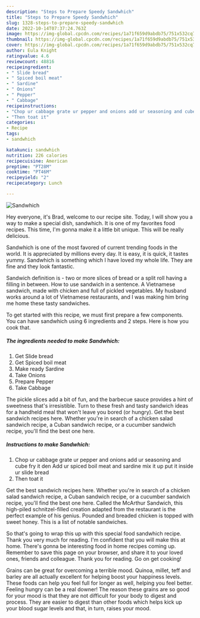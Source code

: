 ```yaml
---
description: "Steps to Prepare Speedy Sandwhich"
title: "Steps to Prepare Speedy Sandwhich"
slug: 1328-steps-to-prepare-speedy-sandwhich
date: 2022-10-14T07:37:24.763Z
image: https://img-global.cpcdn.com/recipes/1a71f659d9abdb75/751x532cq70/sandwhich-recipe-main-photo.jpg
thumbnail: https://img-global.cpcdn.com/recipes/1a71f659d9abdb75/751x532cq70/sandwhich-recipe-main-photo.jpg
cover: https://img-global.cpcdn.com/recipes/1a71f659d9abdb75/751x532cq70/sandwhich-recipe-main-photo.jpg
author: Eula Knight
ratingvalue: 4.6
reviewcount: 48816
recipeingredient:
- " Slide bread"
- " Spiced boil meat"
- " Sardine"
- " Onions"
- " Pepper"
- " Cabbage"
recipeinstructions:
- "Chop ur cabbage grate ur pepper and onions add ur seasoning and cube fry it den Add ur spiced boil meat and sardine mix it up put it inside ur slide bread"
- "Then toat it"
categories:
- Recipe
tags:
- sandwhich

katakunci: sandwhich 
nutrition: 226 calories
recipecuisine: American
preptime: "PT28M"
cooktime: "PT46M"
recipeyield: "2"
recipecategory: Lunch

---
```



![Sandwhich](https://img-global.cpcdn.com/recipes/1a71f659d9abdb75/751x532cq70/sandwhich-recipe-main-photo.jpg)

Hey everyone, it's Brad, welcome to our recipe site. Today, I will show you a way to make a special dish, sandwhich. It is one of my favorites food recipes. This time, I'm gonna make it a little bit unique. This will be really delicious.

Sandwhich is one of the most favored of current trending foods in the world. It is appreciated by millions every day. It is easy, it is quick, it tastes yummy. Sandwhich is something which I have loved my whole life. They are fine and they look fantastic.

Sandwich definition is - two or more slices of bread or a split roll having a filling in between. How to use sandwich in a sentence. A Vietnamese sandwich, made with chicken and full of pickled vegetables. My husband works around a lot of Vietnamese restaurants, and I was making him bring me home these tasty sandwiches.


To get started with this recipe, we must first prepare a few components. You can have sandwhich using 6 ingredients and 2 steps. Here is how you cook that.

<!--inarticleads1-->

##### The ingredients needed to make Sandwhich:

1. Get  Slide bread
1. Get  Spiced boil meat
1. Make ready  Sardine
1. Take  Onions
1. Prepare  Pepper
1. Take  Cabbage


The pickle slices add a bit of fun, and the barbecue sauce provides a hint of sweetness that&#39;s irresistible. Turn to these fresh and tasty sandwich ideas for a handheld meal that won&#39;t leave you bored (or hungry). Get the best sandwich recipes here. Whether you&#39;re in search of a chicken salad sandwich recipe, a Cuban sandwich recipe, or a cucumber sandwich recipe, you&#39;ll find the best one here. 

<!--inarticleads2-->

##### Instructions to make Sandwhich:

1. Chop ur cabbage grate ur pepper and onions add ur seasoning and cube fry it den Add ur spiced boil meat and sardine mix it up put it inside ur slide bread
1. Then toat it


Get the best sandwich recipes here. Whether you&#39;re in search of a chicken salad sandwich recipe, a Cuban sandwich recipe, or a cucumber sandwich recipe, you&#39;ll find the best one here. Called the McArthur Sandwich, this high-piled schnitzel-filled creation adapted from the restaurant is the perfect example of his genius. Pounded and breaded chicken is topped with sweet honey. This is a list of notable sandwiches. 

So that's going to wrap this up with this special food sandwhich recipe. Thank you very much for reading. I'm confident that you will make this at home. There's gonna be interesting food in home recipes coming up. Remember to save this page on your browser, and share it to your loved ones, friends and colleague. Thank you for reading. Go on get cooking!

Grains can be great for overcoming a terrible mood. Quinoa, millet, teff and barley are all actually excellent for helping boost your happiness levels. These foods can help you feel full for longer as well, helping you feel better. Feeling hungry can be a real downer! The reason these grains are so good for your mood is that they are not difficult for your body to digest and process. They are easier to digest than other foods which helps kick up your blood sugar levels and that, in turn, raises your mood.
